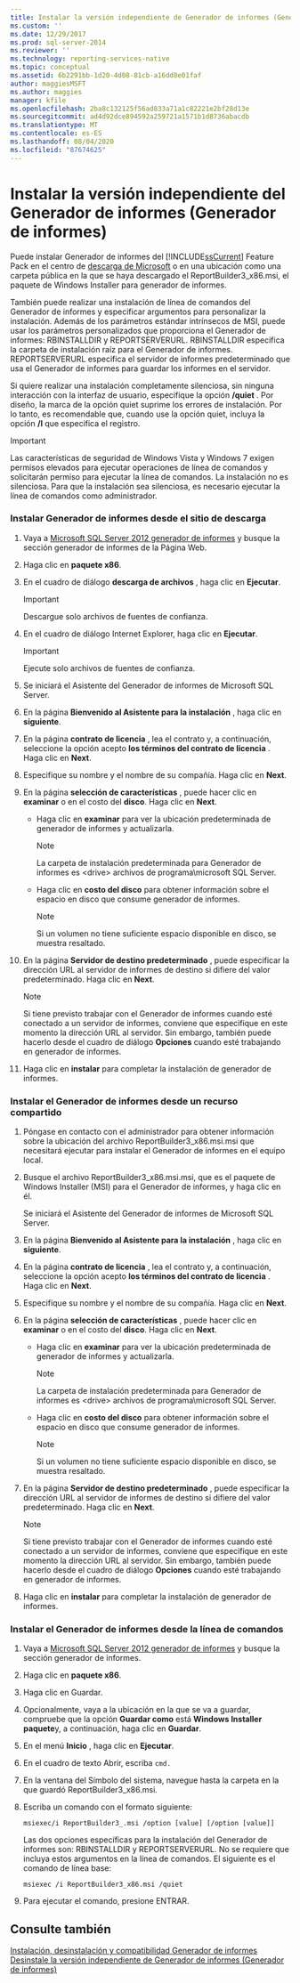 ```yaml
---
title: Instalar la versión independiente de Generador de informes (Generador de informes) | Microsoft Docs
ms.custom: ''
ms.date: 12/29/2017
ms.prod: sql-server-2014
ms.reviewer: ''
ms.technology: reporting-services-native
ms.topic: conceptual
ms.assetid: 6b2291bb-1d20-4d08-81cb-a16dd8e01faf
author: maggiesMSFT
ms.author: maggies
manager: kfile
ms.openlocfilehash: 2ba8c132125f56ad833a71a1c82221e2bf28d13e
ms.sourcegitcommit: ad4d92dce894592a259721a1571b1d8736abacdb
ms.translationtype: MT
ms.contentlocale: es-ES
ms.lasthandoff: 08/04/2020
ms.locfileid: "87674625"
---
```

# <a name="install-the-stand-alone-version-of-report-builder-report-builder"></a>Instalar la versión independiente del Generador de informes (Generador de informes)
  Puede instalar Generador de informes del [!INCLUDE[ssCurrent](../../includes/sscurrent-md.md)] Feature Pack en el centro de [descarga de Microsoft](https://www.microsoft.com/download/details.aspx?id=53613) o en una ubicación como una carpeta pública en la que se haya descargado el ReportBuilder3_x86.msi, el paquete de Windows Installer para generador de informes.  
  
 También puede realizar una instalación de línea de comandos del Generador de informes y especificar argumentos para personalizar la instalación. Además de los parámetros estándar intrínsecos de MSI, puede usar los parámetros personalizados que proporciona el Generador de informes: RBINSTALLDIR y REPORTSERVERURL. RBINSTALLDIR especifica la carpeta de instalación raíz para el Generador de informes. REPORTSERVERURL especifica el servidor de informes predeterminado que usa el Generador de informes para guardar los informes en el servidor.  
  
 Si quiere realizar una instalación completamente silenciosa, sin ninguna interacción con la interfaz de usuario, especifique la opción **/quiet** . Por diseño, la marca de la opción quiet suprime los errores de instalación. Por lo tanto, es recomendable que, cuando use la opción quiet, incluya la opción **/l** que especifica el registro.  
  
> [!IMPORTANT]  
>  Las características de seguridad de Windows Vista y Windows 7 exigen permisos elevados para ejecutar operaciones de línea de comandos y solicitarán permiso para ejecutar la línea de comandos. La instalación no es silenciosa. Para que la instalación sea silenciosa, es necesario ejecutar la línea de comandos como administrador.  
  
### <a name="to-install-report-builder-from-the-download-site"></a>Instalar Generador de informes desde el sitio de descarga  
  
1.  Vaya a [Microsoft SQL Server 2012 generador de informes](https://go.microsoft.com/fwlink/?LinkID=219138) y busque la sección generador de informes de la Página Web.  
  
2.  Haga clic en **paquete x86**.  
  
3.  En el cuadro de diálogo **descarga de archivos** , haga clic en **Ejecutar**.  
  
    > [!IMPORTANT]  
    >  Descargue solo archivos de fuentes de confianza.  
  
4.  En el cuadro de diálogo Internet Explorer, haga clic en **Ejecutar**.  
  
    > [!IMPORTANT]  
    >  Ejecute solo archivos de fuentes de confianza.  
  
5.  Se iniciará el Asistente del Generador de informes de Microsoft SQL Server.  
  
6.  En la página **Bienvenido al Asistente para la instalación** , haga clic en **siguiente**.  
  
7.  En la página **contrato de licencia** , lea el contrato y, a continuación, seleccione la opción acepto **los términos del contrato de licencia** . Haga clic en **Next**.  
  
8.  Especifique su nombre y el nombre de su compañía. Haga clic en **Next**.  
  
9. En la página **selección de características** , puede hacer clic en **examinar** o en el costo del **disco**. Haga clic en **Next**.  
  
    -   Haga clic en **examinar** para ver la ubicación predeterminada de generador de informes y actualizarla.  
  
        > [!NOTE]  
        >  La carpeta de instalación predeterminada para Generador de informes es \<drive> archivos de programa\microsoft SQL Server.  
  
    -   Haga clic en **costo del disco** para obtener información sobre el espacio en disco que consume generador de informes.  
  
        > [!NOTE]  
        >  Si un volumen no tiene suficiente espacio disponible en disco, se muestra resaltado.  
  
10. En la página **Servidor de destino predeterminado** , puede especificar la dirección URL al servidor de informes de destino si difiere del valor predeterminado. Haga clic en **Next**.  
  
    > [!NOTE]  
    >  Si tiene previsto trabajar con el Generador de informes cuando esté conectado a un servidor de informes, conviene que especifique en este momento la dirección URL al servidor. Sin embargo, también puede hacerlo desde el cuadro de diálogo **Opciones** cuando esté trabajando en generador de informes.  
  
11. Haga clic en **instalar** para completar la instalación de generador de informes.  
  
### <a name="to-install-report-builder-from-a-share"></a>Instalar el Generador de informes desde un recurso compartido  
  
1.  Póngase en contacto con el administrador para obtener información sobre la ubicación del archivo ReportBuilder3_x86.msi.msi que necesitará ejecutar para instalar el Generador de informes en el equipo local.  
  
2.  Busque el archivo ReportBuilder3_x86.msi.msi, que es el paquete de Windows Installer (MSI) para el Generador de informes, y haga clic en él.  
  
     Se iniciará el Asistente del Generador de informes de Microsoft SQL Server.  
  
3.  En la página **Bienvenido al Asistente para la instalación** , haga clic en **siguiente**.  
  
4.  En la página **contrato de licencia** , lea el contrato y, a continuación, seleccione la opción acepto **los términos del contrato de licencia** . Haga clic en **Next**.  
  
5.  Especifique su nombre y el nombre de su compañía. Haga clic en **Next**.  
  
6.  En la página **selección de características** , puede hacer clic en **examinar** o en el costo del **disco**. Haga clic en **Next**.  
  
    -   Haga clic en **examinar** para ver la ubicación predeterminada de generador de informes y actualizarla.  
  
        > [!NOTE]  
        >  La carpeta de instalación predeterminada para Generador de informes es \<drive> archivos de programa\microsoft SQL Server.  
  
    -   Haga clic en **costo del disco** para obtener información sobre el espacio en disco que consume generador de informes.  
  
        > [!NOTE]  
        >  Si un volumen no tiene suficiente espacio disponible en disco, se muestra resaltado.  
  
7.  En la página **Servidor de destino predeterminado** , puede especificar la dirección URL al servidor de informes de destino si difiere del valor predeterminado. Haga clic en **Next**.  
  
    > [!NOTE]  
    >  Si tiene previsto trabajar con el Generador de informes cuando esté conectado a un servidor de informes, conviene que especifique en este momento la dirección URL al servidor. Sin embargo, también puede hacerlo desde el cuadro de diálogo **Opciones** cuando esté trabajando en generador de informes.  
  
8.  Haga clic en **instalar** para completar la instalación de generador de informes.  
  
### <a name="to-install-report-builder-from-the-command-line"></a>Instalar el Generador de informes desde la línea de comandos  
  
1.  Vaya a [Microsoft SQL Server 2012 generador de informes](https://go.microsoft.com/fwlink/?LinkID=219138) y busque la sección generador de informes.  
  
2.  Haga clic en **paquete x86**.  
  
3.  Haga clic en Guardar.  
  
4.  Opcionalmente, vaya a la ubicación en la que se va a guardar, compruebe que la opción **Guardar como** está **Windows Installer paquete**y, a continuación, haga clic en **Guardar**.  
  
5.  En el menú **Inicio** , haga clic en **Ejecutar**.  
  
6.  En el cuadro de texto Abrir, escriba `cmd.`  
  
7.  En la ventana del Símbolo del sistema, navegue hasta la carpeta en la que guardó ReportBuilder3_x86.msi.  
  
8.  Escriba un comando con el formato siguiente:  
  
     `msiexec/i ReportBuilder3_.msi /option [value] [/option [value]]`  
  
     Las dos opciones específicas para la instalación del Generador de informes son: RBINSTALLDIR y REPORTSERVERURL. No se requiere que incluya estos argumentos en la línea de comandos. El siguiente es el comando de línea base:  
  
     `msiexec /i ReportBuilder3_x86.msi /quiet`  
  
9. Para ejecutar el comando, presione ENTRAR.  
  
## <a name="see-also"></a>Consulte también  
 [Instalación, desinstalación y compatibilidad Generador de informes](../install-uninstall-and-report-builder-support.md)   
 [Desinstale la versión independiente de Generador de informes &#40;Generador de informes&#41;](install-report-builder.md)  
  
  
